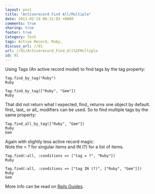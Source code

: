 ```yaml
---
layout: post
title: "Activerecord Find All/Multiple"
date: 2011-02-19 06:31:03 +0000 
comments: true
sharing: true
footer: true
Category: Tech
tags: Active Record, Ruby,
discuss_url: //91
url: //91/Activerecord_Find_All%2FMultiple
id: 91
---
```

Using Tags (An active record model) to find tags by the tag property:

    Tag.find_by_tag("Ruby")
    Ruby
    
    Tag.find_by_tag(["Ruby", "Gem"])
    Ruby

 That did not return what I expected, find_ returns one object by default. first_ last_ or all_ modifiers can be used. So to find multiple tags by the same property:
 
    Tag.find_all_by_tag(["Ruby", "Gem"]) 
    Ruby
    Gem

Again with slightly less active record magic:  
Note the = ? for singular items and IN (?) for a list of items.

    Tag.find(:all, :conditions => ["tag = ?", "Ruby"])
    Ruby

    Tag.find(:all, :conditions => ["tag IN (?)", ["Ruby", "Gem"]])
    Ruby
    Gem

More info can be read on [Rails Guides][].

[Rails Guides]: http://lenary.co.uk/guides/active_record_querying.html#dynamic-finders
